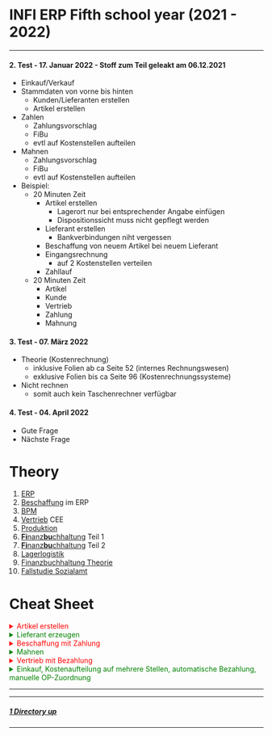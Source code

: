 # INFI ERP Fifth school year (2021 - 2022)

----

#### **2. Test - 17. Januar 2022 - Stoff zum Teil geleakt am 06.12.2021**
   - Einkauf/Verkauf
   - Stammdaten von vorne bis hinten
      - Kunden/Lieferanten erstellen
      - Artikel erstellen
   - Zahlen
      - Zahlungsvorschlag
      - FiBu
      - evtl auf Kostenstellen aufteilen
   - Mahnen
      - Zahlungsvorschlag
      - FiBu
      - evtl auf Kostenstellen aufteilen
- Beispiel:
   - 20 Minuten Zeit
      - Artikel erstellen
         - Lagerort nur bei entsprechender Angabe einfügen
   	     - Dispositionssicht muss nicht gepflegt werden
      - Lieferant erstellen
         - Bankverbindungen niht vergessen
      - Beschaffung von neuem Artikel bei neuem Lieferant
      - Eingangsrechnung
         - auf 2 Kostenstellen verteilen
      - Zahllauf
   - 20 Minuten Zeit
      - Artikel
	  - Kunde
	  - Vertrieb
	  - Zahlung
	  - Mahnung


#### **3. Test - 07. März 2022**
- Theorie (Kostenrechnung)
	- inklusive Folien ab ca Seite 52 (internes Rechnungswesen)
	- exklusive Folien bis ca Seite 96 (Kostenrechnungssysteme)
- Nicht rechnen
	- somit auch kein Taschenrechner verfügbar

#### **4. Test - 04. April 2022**
- Gute Frage
- Nächste Frage


Theory
====

1. [ERP](./01_ERP.pdf)
2. [Beschaffung](./02_Beschaffung_ERP.pdf) im ERP
3. [BPM](./02_BPM.pdf)
4. [Vertrieb](./03_Vertrieb_CEE.pdf) CEE
5. [Produktion](./04_Produktion_1und2_CEE.pdf)
6. [**Fi**nanz**bu**chhaltung](./05_FiBu_CEE01_man_buchen.pdf) Teil 1
7. [**Fi**nanz**bu**chhaltung](./05_FiBu_CEE02_int_prozesse.pdf) Teil 2
8. [Lagerlogistik](./08_Lagerlogistik_Lagerplatzsteuerung.pdf)
9. [Finanzbuchhaltung Theorie](./99_FI_CO_Theorie.pdf)
10. [Fallstudie Sozialamt](./fallstudie_sozialamt_v.2.pdf)


Cheat Sheet
====

<details>
<summary style="color:red">Artikel erstellen</summary>

1. **Artikel**
   1. **Basis**
      - Artikelnummer
      - Bezeichnung
      - Basiseinheit: ``Stk``
      - Verpackungen
         - 1 ``Pal``
         - 10 ``Stk.``
         - ``80000`` (Europalette)
   2. **Rechnungswesen**
      - Vorsteuer-Klassifikation: ``100``
      - Mehrsteuer-Klassifikation: ``100``
      - Aufwandskonto-Klassifikation: ``500-300`` (WEK Handelsware)
      - Erlöskonto-Klassifikation: ``400-300`` (Erlöse Handelsware)
      - Bestandskonto-Klassifikation: ``100-300`` (Bestand Handelsware)
      - Kostenarten-Klassifikation Vertrieb: ``300``
      - Kostenarten-Klassifikation Beschaffung: ``300``
      - Kostenarten-Klassifikation Produktion: ``300``
      - Kostenarten-Klassifikation Lagerlogistik: ``300``
      - Preis 1 - Pflichtfeld: beliebiger Geldbetrag
   3. **Lagerlogistik**
      - Klassifikation: ``300``
      - Lademittel: ``80000`` (Europalette)
   4. **Disposition**
      - Mindestbestand
      - Maximalbestand
      - Meldebestand
      - Füllbestand
      - Bedarfsdeckung: ``Externe Beschaffung``
      - Beschaffungsdisponent: ``ADM_KEJ``
      - [ ] Produktionsdaten anwenden
   5. **Beschaffung**
      - Klassifikation: ``300``
      - Standard-Lagerort: ``100``
      - Einheiten: ``Stk.``
   6. **Vertrieb**
      - Klassifikation: ``300``
      - Standard-Lager: ``100``
      - Einheiten: ``Stk.``

</details>
<details><summary style="color:green">Lieferant erzeugen</summary>

1. **Partner**
   1. **Basis**
      - Name
      - Adresse
   2. **Rechnungswesen**
      - **Finanzbuchhaltungsdaten**
         - **Debitor**
            - [x] <u>D</u>ebitor
            - Ausgangssteuer-Klassifikation: ``100`` (Vertrieb Inland)
            - Zahlungsprofil: ``100`` (30 Tage Netto)
			- PFLICHT !! Partnerkonten-Klassifikation: ``100`` (Inland)
         - **Kreditor**:
            - [x] <u>K</u>reditor
            - Zahlungsbedingung: ``120`` (Sofort Netto)
            - Partnerkonto-Klassifikation: ``100`` (Inland)
            - Eingangssteuer-Klassifikation: ``500`` (Beschaffung Inland)
            - **Allgemeines**
               - Sammelkontenprofil: ``200`` (Verbindlichkeiten Inland)
            - **Zahlung**
               - Abzugsprofil: ``100`` (Standard Abzugsprofil)
            - **Mahnung**
               - Mahnprofil: ``100`` (Standard Mahnprofil)
      - **Bankverbindungen**
         - Land: ``DE``
         - Bank: Banknummer auswählen
         - Kontonummer: frei wählen
         - Kontoinhaber: Name
         - Zahlungsweg: ``100`` (Überweisung Inland)
         - Bankkontotyp: ``Normal``
         - Kontobezeichnung: ``Girokonto``
         - [x] Be<u>v</u>orzugt
         - [x] A<u>k</u>tiv
   3. **Lieferant**
      - Klassifikation: Nach Region
      - Lieferbedingung: ``110`` (Frei Haus)
   4. **Kunde**
      - **Basis**
         - Klassifikation: Wie bei ``Lieferant``
         - Lieferbedingung: ``110`` (Frei Haus)

</details>
<details><summary style="color:red">Beschaffung mit Zahlung</summary>

1. **Beschaffungsaufträge**
   - Nummer
      - ``100``
      - Neu
   - Lieferant: Der Lieferant. Bspw ``UG00703``
   - Fremdbelegnummer: Irgendwas
   - Wunschtermin: Irgendwann ab heute in der Zukunft
   - Speichern
   - **Position hinzufügen**
      - **Allgemeines**
         - Artikel: Artikel auswählen. Bspw ``UG00704``
	     - Gesamtmenge: Beliebige Menge. Bspw. ``20 Stk``
		 - Evtl. ``Lagerort`` ändern von ``100`` (Standard Lager) auf eigenes Lager
	  - **Preise**
	     - Preisherkunft: 2 Manuell
		 - Bruttopreis: Preis eintragen. Bspw. ``50,00 EUR``
		 - Preisdimension: Beliebig. Bspw. ``Pro Stk``
		 - "Enter", bzw. ``übernehmen (Eingabetaste)`` drücken
		 - Speichern
		 - Rolle: ``Lieferauftrag erzeugen und Warenrücklieferschein mit Materialbuchung ausgeben..``
		 - ``Ausgeben``
2. **Wareneingänge**
   - Nummer:
      - ``100``
   - Lieferpartner: Der selbe Lieferant. Bspw. ``UG00703``
      - Neu
	  - Fremdbelegnummer:
	     - Irgendwas
		 - Irgendwann ab heute in der Zukunft
	  - Rolle
	     - Positionen mit Auftragsbezig einfügen...
		    - Nummer von Beschaffungsauftrag in ``Nummer`` einügen. Bspw. ``BA1171``
		    - Häckchen hinten setzen
			- ``Zuordnung speichern``
	  - Speichern
	  - Rolle
	     - Wareneingang buchen...
		    - [x] Wareneingangsetiketten ausgeben
			- [x] Warnungen automatisch bestätigen
			- ``Asugeben``
3. **Eingangsrechnung**
   - Nummer:
      - ``100``
	  - Neu
	  - Rechnungssteller: Selbiger Lieferant. Bspw. ``UG00703``
	  - Fremdbelegnummer und -datum
	     - Irgendwas
		 - Irgendwann ab heute in der Zukunft
	  - Leistungsdatum
	     - Irgendwann ab heute in der Zukunft
	  - Speichern
	  - kleine Rolle
	     - ``Wareneingang automatisch mit Auftragsposition verknüpfen``
		    - Nummer: Nummer von Beschaffungsaufrag. Bspw. ``BA1171``
			- Häckchen hinten setzen
			- Zuordnungen speichern
      - Speichern
	  - Auftragsstelle anwählen
	  - Kostenrechnungsdaten hinzufügen
	     - Kostenstelle: Bspw. ``802000`` (Einkauf)
		 - Kostenträger: Ignorieren
		 - Fakturierte Menge: Teil von Gesamtmenge. Bspw. ``5,00 Stk``
		 - Nettobetrag: Sollte sich von selber ergeben
	  - Auftragsstelle anwählen
	  - Kostenrechnungsdaten hinzufügen
	     - Kostenstelle: Bspw. ``805000`` (Einkauf)
		 - Kostenträger: Ignorieren
		 - Fakturierte Menge: restlicher Teil von Gesamtmenge. Bspw. ``15,00 Stk``
		 - Nettobetrag: Sollte sich von selber ergeben
	  - Bruttobetrag: Mit Betrag von ``Saldo`` gleich setzen. Bspw. ``1190,00 EUR``
	  - Speichern
	     - ``Saldo`` muss dann auf ``0,00 EUR`` stehen.
	  - Rolle
	     - Eingangsrechnung buchen
		 - In der HTL
		    - ``Sofort``
	     - Außerhalb der HTL
		    - ``Im Hintergrund``
4. **Cockpit: Eingangsrechnungen**
   - Eingangsdatum: Datum der Rechnung. Bspw. ``heute`` oder ``17.01.2022``
   - Status: ``(Alle)``
   - Zuständiger Mitarbeiter: Nummer des Mitarbeiters. Bspw. ``H20A007``
   - Eingabetaste drücken
   - Häckchen für betroffene Eingangsrechnungen setzen
   - Rolle
      - Rechnungen übertragen...
	     - In der HTL
		    - ``Sofort``
	     - Außerhalb der HTL:
		    - ``Im Hintergrund``
5. **Cockpit: Buchungsläufe Finanzbuchhaltung**
   - Herkunft: ``(Alle)``
   - Erfasst von: Nummer des Mitarbeiters. Bspw. ``H20A007``
   - Status: ``(Alle)``
   - Eingabetaste drücken
   - Häckchen setzen bei betreffender Eingangsrechnung
   - Rolle
      - Übernehmen und buchen
	     - In der HTL
		    - ``Sofort``
	     - Außerhalb der HTL:
		    - ``Im Hintergrund``
6. **Cockpit: Zahlungen**
   - Rolle
      - Zahlungsvorschlag erzeugen
7. **Zahlungsvorschlag erzeugen**
   - Auswahl Zahlungsvorschlag: Irgendwas. Bspw. ``LERNEN1``
   - Bezeichnung: Irgendwas. Bspw. ``Lernen Nummer 1``
   - **Partner**
      - Partner: Lieferant angeben. Bspw. ``UG00703``
   - **Zahlung**
      - Zahlungsweg-Klassifikation: ``100`` (Zahlungen)
   - Rolle
      - ``Ausgeben``
8. **Cockpit: Zahlungen**
   - Eingabetaste drücken
   - Zahlungsvorschlag auswählen
   - Rolle
      - Zahlungsvorschlag anzeigen/bearbeiten
9. **Zahlungsvorschlag anzeigen/bearbeiten**
   - Rolle
      - Vorschlag sperren
	  - Vorschlag freigeben
	  - Zahlungen durchführen
	     - ``Ausgeben``

</details>
<details><summary style="color:green">Mahnen</summary>

1. **Cockpit: Mahnungen**
   - Mahnvorschlag erzeugen
2. **Mahnvorschlag erzeugen**
   - Mahnvorschlag erzeugen
   - Mahndatum ist NACH Rechnungsdatum und muss mehrere Tage in der Zukunft liegen
   - kleines gelbes Dreicek rechts oben
      - bestätigen
         - Ausgeben
3. **Cockpit: Mahnungen**
   - Mahnvorschlag bearbeiten
4. **Mahnvorschlag bearbeiten**
   - sperren
   - freigeben
5. **Cockpit: Mahnungen**
   - Mahnvorschlag prüfen
   - Mahnvorschlag durchführen
   - Mahnungen ausgeben
   - Mahnungen stornieren

</details>
<details><summary style="color:red">Vertrieb mit Bezahlung</summary>

1. **Vertriebsaufträge**
   - Rechnung mit Materialbuchungen
2. **Cockpit: Ausgangsrechnungen**
   - Rechnung auswählen
   - Rechnung übertragen
3. **Cockpit: Buchungsläufe Finanzbuchhaltung**
   - Rechnung auswählen
   - Übernehmen und buchen
4. **Vertriebsaufträge**
   - Belegkette Ausgangsrechnung anwählen und Betrag kopieren
5. **Buchen Finanzbuchhaltung**
   - Belegart 300, Neu
   - Beliebige Nummer in Beleg
   - heute
   - Konto
      - Eigenes Konto (bspw. Bank=1200)
   - Buchungsbetrag
      - kopierten Betrag einfügen
      - Eigenes Konto Soll/Haben
   - Gegenkonto
      - D
      - Unternehmen einfügen
   - OP-Zuordnung
   - Beleg buchen

</details>
<details><summary style="color:green">Einkauf, Kostenaufteilung auf mehrere Stellen, automatische Bezahlung, manuelle OP-Zuordnung</summary>

1. **Beschaffungsaufträge**
   - Nummer
      - ``100``
      - Neu
   - Lieferant: Der Lieferant. Bspw ``KK00702``
   - Fremdbelegnummer: Irgendwas
   - Wunschtermin: Irgendwann ab heute in der Zukunft
   - Speichern
   - **Position hinzufügen**
      - **Allgemeines**
         - Artikel: Artikel auswählen. Bspw ``KK00702``
        - Gesamtmenge: Beliebige Menge. Bspw. ``10 Stk``
       - Evtl. ``Lagerort`` ändern von ``100`` (Standard Lager) auf eigenes Lager
     - **Preise**
        - Preisherkunft: 2 Manuell
       - Bruttopreis: Preis eintragen. Bspw. ``1050,00 EUR``
       - Preisdimension: Beliebig. Bspw. ``Pro Stk``
       - "Enter", bzw. ``übernehmen (Eingabetaste)`` drücken
       - Speichern
       - Rolle: ``Bestellung mit Preisangaben ausgeben...``
       - ``Ausgeben``
2. **Wareneingänge**
   - Nummer:
      - ``100``
   - Lieferpartner: Der selbe Lieferant. Bspw. ``KK00702``
      - Neu
     - Fremdbelegnummer:
        - Irgendwas
       - Irgendwann ab heute in der Zukunft
     - Rolle
        - Positionen mit Auftragsbezig einfügen...
          - Nummer von Beschaffungsauftrag in ``Nummer`` einügen. Bspw. ``BA1264``
          - Häckchen hinten setzen
         - ``Zuordnung speichern``
     - Speichern
     - Rolle
        - Wareneingang buchen...
          - [x] Wareneingangsetiketten ausgeben
         - [x] Warnungen automatisch bestätigen
         - ``Asugeben``
3. **Eingangsrechnung**
   - Nummer:
      - ``100``
     - Neu
     - Rechnungssteller: Selbiger Lieferant. Bspw. ``KK00702``
     - Fremdbelegnummer und -datum
        - Irgendwas
       - Irgendwann ab heute in der Zukunft
     - Leistungsdatum
        - Irgendwann ab heute in der Zukunft
     - Speichern
     - kleine Rolle
        - ``Wareneingang automatisch mit Auftragsposition verknüpfen``
          - Nummer: Nummer von Beschaffungsaufrag. Bspw. ``BA1264``
         - Häckchen hinten setzen
         - Zuordnungen speichern
      - Speichern
     - Auftragsstelle anwählen
     - ``Kostenrechnungsdaten hinzufügen``
        - Kostenstelle: Bspw. ``802000`` (Verwaltung)
       - Kostenträger: Ignorieren
       - Fakturierte Menge: Teil von Gesamtmenge. Bspw. ``5,00 Stk``
       - Nettobetrag: Sollte sich von selber ergeben
     - Auftragsstelle anwählen
     - ``Kostenrechnungsdaten hinzufügen``
        - Kostenstelle: Bspw. ``805000`` (Einkauf)
       - Kostenträger: Ignorieren
       - Fakturierte Menge: restlicher Teil von Gesamtmenge. Bspw. ``5,00 Stk``
       - Nettobetrag: Sollte sich von selber ergeben
     - Bruttobetrag: Mit Betrag von ``Saldo`` gleich setzen. Bspw. ``12.495,00 EUR``
     - Speichern
        - ``Saldo`` muss dann auf ``0,00 EUR`` stehen.
     - Rolle
        - ``Eingangsrechnung buchen``
        - In der HTL
          - ``Sofort``
        - Außerhalb der HTL
          - ``Im Hintergrund``
4. **Cockpit: Eingangsrechnungen**
   - ``Eingangsrechnungsnummer``
      - Nummer von Eingangsrechnung. Bspw. ``ER0908``
   - ``Status``
      - ``(Alle)``
   - "Enter"
   - Eingangsrechnung auswählen
   - Rolle
      - ``Rechungen übertragen...``
      - In der HTL
        - ``Sofort``
      - Außerhalb der HTL
        - ``Im Hintergrund``
5. **Cockpit: Finanzbuchhaltung**
   - ``Erfasst von``
      - Benutzerkürzel einfügen. Bswp. ``H20A007``
   - Korrekten Buchungslauf auswählen
   - Rolle
      - ``Übernehmen und buchen``
6. **Eingangsrechnung**
   - Die vorherige Eingangsrechnung aufrufen. Bspw. ``ER0908``
   - Belegkette
      - Auf ``Buchungsbeleg Finanzbuchhaltung`` klicken
7. **Buchen Finanzbuchhaltung**
   - Belegart:
      - ``300``
   - Neu
   - ``Beleg``:
      - irgendwas
   - ``Datum``:
      - Korrektes Datum einfügen. Bspw. ``06.02.2022``
   - ``Konto``
      - Soll: ``S``
      - ``1200``
   - ``Buchungsbetrag``:
      - Betrag von Eingangsrechnung. Bspw. ``12495,00``
      - Haben: ``H``
      - Währung. Bspw. ``EUR``
   ``Gegenkonto``:
      - ``K``
      - Lieferant einfügen. Bswp. ``KK00702``
   - "Enter"
   **In der OP-Zuordnung!!!**
   - "Alt" + "Pfeil nach unten"
   - "Enter"
   - Offenen Posten auswählen
   - ``Zuordnen``
   - ``Enter``
   - Speichern
   - Rolle
      - ``Beleg buchen``


</details>


----
----

##### [1 Directory up](./../)

----
